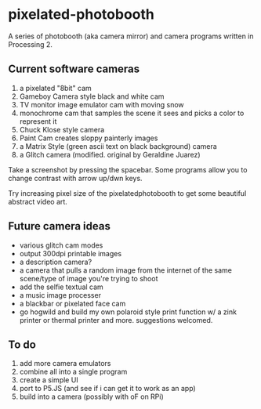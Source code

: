 pixelated-photobooth
====================

A series of photobooth (aka camera mirror) and camera programs written in Processing 2.

Current software cameras
------------------------
1.  a pixelated "8bit" cam
2.  Gameboy Camera style black and white cam
3.  TV monitor image emulator cam with moving snow
4.  monochrome cam that samples the scene it sees and picks a color to represent it
5.  Chuck Klose style camera
6.  Paint Cam creates sloppy painterly images
7.  a Matrix Style (green ascii text on black background) camera
8.  a Glitch camera (modified. original by Geraldine Juarez)

Take a screenshot by pressing the spacebar. Some programs allow you to change contrast with arrow up/dwn keys.

Try increasing pixel size of the pixelatedphotobooth to get some beautiful abstract video art.

Future camera ideas
-------------------
* various glitch cam modes
* output 300dpi printable images
* a description camera?
* a camera that pulls a random image from the internet of the same scene/type of image you're trying to shoot
* add the selfie textual cam
* a music image processer
* a blackbar or pixelated face cam
* go hogwild and build my own polaroid style print function w/ a zink printer or thermal printer
and more. suggestions welcomed.

To do
-----
1.  add more camera emulators
2.  combine all into a single program
3.  create a simple UI
4.  port to P5.JS (and see if i can get it to work as an app)
4.  build into a camera (possibly with oF on RPi)

